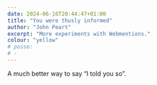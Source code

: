 ```yaml
---
date: 2024-06-16T20:44:47+01:00
title: "You were thusly informed"
author: "John Peart"
excerpt: "More experiments with Webmentions."
colour: "yellow"
# posse:
# - 
---
```


A much better way to say “I told you so”.